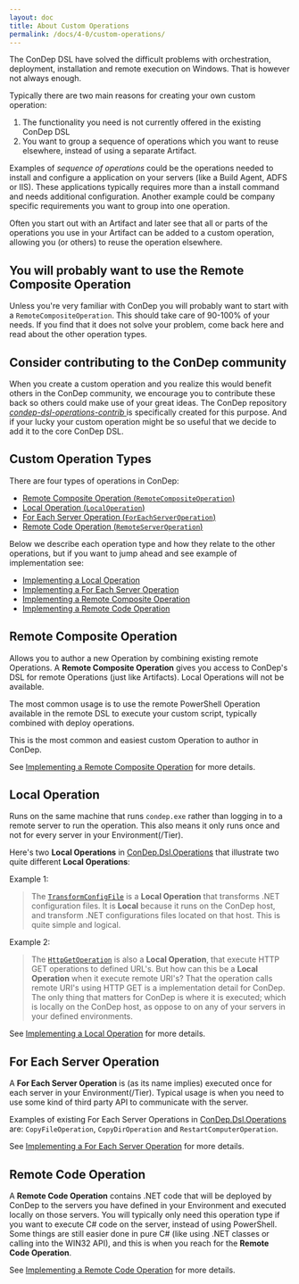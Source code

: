 ```yaml
---
layout: doc
title: About Custom Operations
permalink: /docs/4-0/custom-operations/
---
```


The ConDep DSL have solved the difficult problems with orchestration, deployment,
installation and remote execution on Windows. That is however not always enough.

Typically there are two main reasons for creating your own custom operation:

1. The functionality you need is not currently offered in the existing ConDep
DSL
2. You want to group a sequence of operations which you want to reuse elsewhere,
instead of using a separate Artifact.

Examples of *sequence of operations* could be the operations needed to
install and configure a application on your servers (like a Build Agent, ADFS or
IIS). These applications typically requires more than a install command and
needs additional configuration. Another example could be company specific
requirements you want to group into one operation.

Often you start out with an Artifact and later see that all or parts of the
operations you use in your Artifact can be added to a custom operation, allowing
you (or others) to reuse the operation elsewhere.

<div class="note info">
    <h2>You will probably want to use the Remote Composite Operation</h2>
    <p>
        Unless you're very familiar with ConDep you will probably want to start
        with a <code>RemoteCompositeOperation</code>. This should take care of
        90-100% of your needs. If you find that it does not solve your problem,
        come back here and read about the other operation types.
    </p>
</div>

<div class="note info">
    <h2>
        Consider contributing to the ConDep community
    </h2>
    <p>
        When you create a custom operation and you realize this would benefit others
        in the ConDep community, we encourage you to contribute these back
        so others could make use of your great ideas. The ConDep repository
        <a href="https://github.com/condep/condep-dsl-operations-contrib">
            <i>condep-dsl-operations-contrib</i>
        </a> is specifically created for this purpose. And if your lucky your
        custom operation might be so useful that we decide to add it to the
        core ConDep DSL.
    </p>
</div>

## Custom Operation Types

There are four types of operations in ConDep:

* [Remote Composite Operation (`RemoteCompositeOperation`)](#remote-composite-operation)
* [Local Operation (`LocalOperation`)](#local-operation)
* [For Each Server Operation (`ForEachServerOperation`)](#for-each-server-operation)
* [Remote Code Operation (`RemoteServerOperation`)](#remote-code-operation)

Below we describe each operation type and how they relate to the other
operations, but if you want to jump ahead and see example of implementation see:

* [Implementing a Local Operation](../local-operation/)
* [Implementing a For Each Server Operation](../for-each-server-operation/)
* [Implementing a Remote Composite Operation](../remote-composite-operation)
* [Implementing a Remote Code Operation](../remote-server-operation/)

<a name="local-operation"></a>

## Remote Composite Operation

Allows you to author a new Operation by combining existing remote Operations. A
**Remote Composite Operation** gives you access to ConDep's DSL for remote
Operations (just like Artifacts). Local Operations will not be available.

The most common usage is to use the remote PowerShell Operation available in the
remote DSL to execute your custom script, typically combined with deploy
operations.

This is the most common and easiest custom Operation to author in ConDep.

See [Implementing a Remote Composite Operation](../remote-composite-operation)
for more details.

## Local Operation

Runs on the same machine that runs `condep.exe` rather than logging in to a
remote server to run the operation. This also means it only runs once and
not for every server in your Environment(/Tier).

Here's two **Local Operations** in [ConDep.Dsl.Operations](https://github.com/condep/condep-dsl-operations)
that illustrate two quite different **Local Operations**:

Example 1:

> The [`TransformConfigFile`](https://github.com/condep/condep-dsl-operations/blob/master/src/ConDep.Dsl.Operations/Local/TransformConfig/TransformConfigOperation.cs)
> is a **Local Operation** that transforms .NET configuration files. It is **Local**
> because it runs on the ConDep host, and transform .NET configurations files located
> on that host. This is quite simple and logical.

Example 2:

> The [`HttpGetOperation`](https://github.com/condep/condep-dsl-operations/blob/master/src/ConDep.Dsl.Operations/Local/WebRequest/HttpGetOperation.cs)
> is also a **Local Operation**, that execute HTTP GET operations to defined URL's.
> But how can this be a **Local Operation** when it execute remote URI's? That the
> operation calls remote URI's using HTTP GET is a implementation detail for ConDep.
> The only thing that matters for ConDep is where it is executed; which is locally on
> the ConDep host, as oppose to on any of your servers in your defined environments.

See [Implementing a Local Operation](../local-operation/) for more details.

<a name="for-each-server-operation"></a>

## For Each Server Operation

A **For Each Server Operation** is (as its name implies) executed once for each
server in your Environment(/Tier). Typical usage is when you need to use some kind of
third party API to communicate with the server.

Examples of existing For Each Server Operations in [ConDep.Dsl.Operations](https://github.com/condep/condep-dsl-operations)
are: `CopyFileOperation`, `CopyDirOperation` and `RestartComputerOperation`.

See [Implementing a For Each Server Operation](../for-each-server-operation/) for
more details.

<a name="remote-code-operation"></a>

## Remote Code Operation

A **Remote Code Operation** contains .NET code that will be deployed by ConDep
to the servers you have defined in your Environment and executed locally on
those servers. You will typically only need this operation type if you want to
execute C# code on the server, instead of using PowerShell. Some things are
still easier done in pure C# (like using .NET classes or calling into the
WIN32 API), and this is when you reach for the **Remote Code Operation**.

See [Implementing a Remote Code Operation](../remote-server-operation/) for
more details.

<a name="remote-composite-operation"></a>

